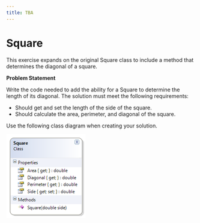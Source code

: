 ```yaml
---
title: TBA
---
```

# Square

This exercise expands on the original Square class to include a method that determines the diagonal of a square.

**Problem Statement**

Write the code needed to add the ability for a Square to determine the length of its diagonal. The solution must meet the following requirements:

* Should get and set the length of the side of the square.
* Should calculate the area, perimeter, and diagonal of the square.

Use the following class diagram when creating your solution.

![Square Class Diagram](E-Square-2.png)
